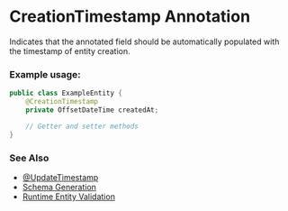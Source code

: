 # CreationTimestamp Annotation

Indicates that the annotated field should be automatically populated with the timestamp of entity creation.

### Example usage:

```java
public class ExampleEntity {
    @CreationTimestamp
    private OffsetDateTime createdAt;

    // Getter and setter methods
}
```
### See Also

- [@UpdateTimestamp](UpdateTimestamp.md)
- [Schema Generation](../SchemaGeneration.md)
- [Runtime Entity Validation](../RuntimeEntityValidation.md) 